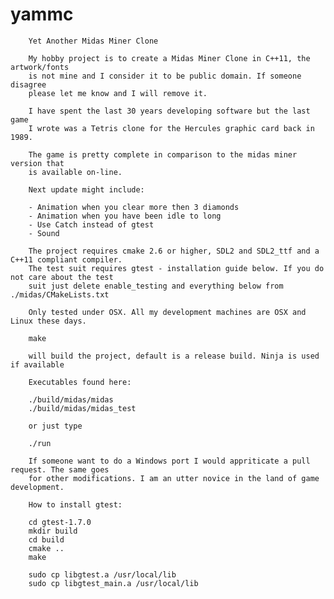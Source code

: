 # yammc

        Yet Another Midas Miner Clone

        My hobby project is to create a Midas Miner Clone in C++11, the artwork/fonts
        is not mine and I consider it to be public domain. If someone disagree
        please let me know and I will remove it.

        I have spent the last 30 years developing software but the last game
        I wrote was a Tetris clone for the Hercules graphic card back in 1989.

        The game is pretty complete in comparison to the midas miner version that
        is available on-line.

        Next update might include:

        - Animation when you clear more then 3 diamonds
        - Animation when you have been idle to long
        - Use Catch instead of gtest
        - Sound

        The project requires cmake 2.6 or higher, SDL2 and SDL2_ttf and a C++11 compliant compiler.
        The test suit requires gtest - installation guide below. If you do not care about the test
        suit just delete enable_testing and everything below from ./midas/CMakeLists.txt

        Only tested under OSX. All my development machines are OSX and Linux these days.

        make

        will build the project, default is a release build. Ninja is used if available

        Executables found here:

        ./build/midas/midas
        ./build/midas/midas_test

        or just type

        ./run

        If someone want to do a Windows port I would appriticate a pull request. The same goes
        for other modifications. I am an utter novice in the land of game development.

        How to install gtest:

        cd gtest-1.7.0
        mkdir build
        cd build
        cmake ..
        make

        sudo cp libgtest.a /usr/local/lib
        sudo cp libgtest_main.a /usr/local/lib